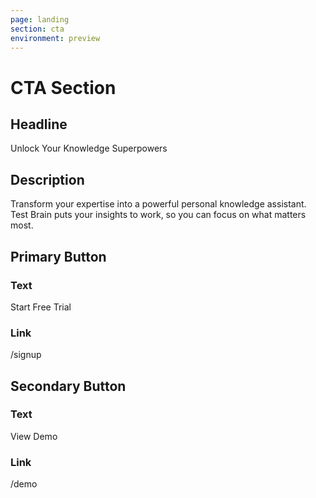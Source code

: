```yaml
---
page: landing
section: cta
environment: preview
---
```

# CTA Section

## Headline
Unlock Your Knowledge Superpowers

## Description
Transform your expertise into a powerful personal knowledge assistant. Test Brain puts your insights to work, so you can focus on what matters most.

## Primary Button
### Text
Start Free Trial

### Link
/signup

## Secondary Button
### Text
View Demo

### Link
/demo
